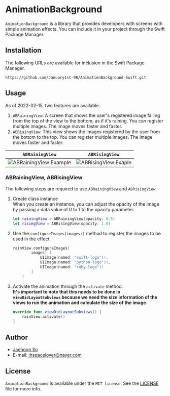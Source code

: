 # AnimationBackground
`AnimationBackground` is a library that provides developers with screens with simple animation effects. You can include it in your project through the Swift Package Manager. 

## Installation
The following URLs are available for inclusion in the Swift Package Manager.
```
https://github.com/January1st-98/AnimationBackground-Swift.git
```

## Usage
As of 2022-02-15, two features are available.
1. `ABRainingView`: A screen that shows the user's registered image falling from the top of the view to the bottom, as if it's raining. You can register multiple images. The image moves faster and faster.
2. `ABRisingView`: This view shows the images registered by the user from the bottom to the top. You can register multiple images. The image moves faster and faster.

|**`ABRainingView`**|**`ABRisingView`**|
|:-----------------:|:----------------:|
|![ABRainingView Example](https://user-images.githubusercontent.com/76734067/219017953-0ac70ea0-5a0a-40b5-b841-b6d32dee2d0f.gif)|![ABRisingView Exaple](https://user-images.githubusercontent.com/76734067/219018256-ebea6126-68e9-4c6d-b9a9-9a02b3bec2fa.gif)|


### ABRainingView, ABRisingView
The following steps are required to use `ABRainingView` and `ABRisingView`.

1. Create class instance<br>
    When you create an instance, you can adjust the opacity of the image by passing a data value of 0 to 1 to the opacity parameter.<br>
    ```swift
    let rainingView = ABRainingView(opacity: 0.5)
    let risingView = ABRisingView(opacity: 1.0)
    ```
2. Use the `configureImages(images:)` method to register the images to be used in the effect.<br>
    ```swift
    rainView.configureImages(
            images: [
                UIImage(named: "swift-logo")!,
                UIImage(named: "python-logo")!,
                UIImage(named: "ruby-logo")!
            ]
        )
    ```
3. Activate the animation through the `activate` method.<br>
    **It's important to note that this needs to be done in `viewDidLayoutSubviews` because we need the size information of the views to run the animation and calculate the size of the image.**
    ```swift
    override func viewDidLayoutSubviews() {
        rainView.activate()
    }
    ```


## Author
- [Jaehoon So](https://github.com/January1st-98)
- E-mail: jhspacelover@naver.com

## License
`AnimationBackground` is available under the `MIT license`. See the [LICENSE](./LICENSE) file for more info.
